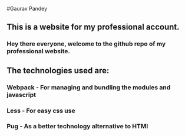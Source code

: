 #Gaurav Pandey
## This is a website for my professional account.
### Hey there everyone, welcome to the github repo of my professional website.
## The technologies used are:
### Webpack - For managing and bundling the modules and javascript 
### Less - For easy css use
### Pug - As a better technology alternative to HTMl

